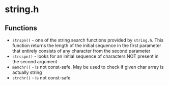 #                  string.h

##                 Functions

- `strspn()`  - one of the string search functions provided by `string.h`. This function returns the length of the initial sequence in the first parameter that entirely consists of any character from the second parameter
- `strcspn()` - looks for an initial sequence of characters NOT present in the second argument
- `memchr()`  - is not const-safe. May be used to check if given char array is actually string
- `strchr()`  - is not const-safe